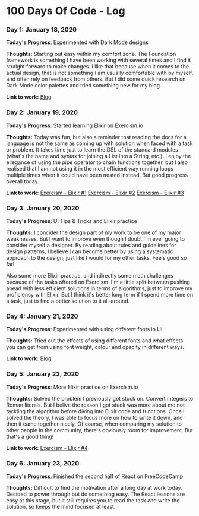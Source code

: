 # 100 Days Of Code - Log

### Day 1: January 18, 2020

**Today's Progress**: Experimented with Dark Mode designs

**Thoughts:** Starting out easy within my comfort zone. The Foundation framework is something I have been
working with several times and I find it straight forward to make changes. I like that because when it comes
to the actual design, that is not something I am usually comfortable with by myself, and often rely on
feedback from others. But I did some quick research on Dark Mode color palettes and tried something new
for my blog.

**Link to work:** [Blog](http://www.dannemanne.com)

### Day 2: January 19, 2020

**Today's Progress**: Started learning Elixir on Exercism.io

**Thoughts:** Today was fun, but also a reminder that reading the docs for a language is not the same
as coming up with solution when faced with a task or problem. It takes time just to learn the DSL of the
standard modules (what's the name and syntax for joining a List into a String, etc.). I enjoy the ellegance
of using the pipe operator to chain functions together, but I also realised that I am not using it in the
most efficient way running loops multiple times when it could have been nested instead. But good progress overall today.

**Link to work:**
[Exercism - Elixir #1](https://exercism.io/tracks/elixir/exercises/hello-world/solutions/a2b058fec2554b48b0a172ac519fb963)
[Exercism - Elixir #2](https://exercism.io/tracks/elixir/exercises/rna-transcription/solutions/6dc4fc32444a4f8982d84e6e212e7789)
[Exercism - Elixir #3](https://exercism.io/tracks/elixir/exercises/word-count/solutions/8a974a1a4a364ef1a884501d227ae7eb)

### Day 3: January 20, 2020

**Today's Progress**: UI Tips & Tricks and Elixir practice

**Thoughts:** I concider the design part of my work to be one of my major weaknesses. But I want to improve
even though I doubt I'm ever going to consider myself a designer. By reading about rules and guidelines for
design patterns, I believe I can become better by using a systematic approach to the design, just like I
would for my other tasks. Feels good so far!

Also some more Elixir practice, and indirectly some math challenges because of the tasks offered on Exercism.
I'm a little split between pushing ahead with less efficient solutions in terms of algorithms, just to improve
my proficiency with Elixir. But I think it's better long term if I spend more time on a task, just to find
a better solution to it all-around.

### Day 4: January 21, 2020

**Today's Progress**: Experimented with using different fonts in UI

**Thoughts:** Tried out the effects of using different fonts and what effects you can get from using
font weight, colour and opacity in different ways.

**Link to work:** [Blog](http://www.dannemanne.com)

### Day 5: January 22, 2020

**Today's Progress**: More Elixir practice on Exercism.io

**Thoughts:** Solved the problem I previously got stuck on. Convert integers to Roman literals. But I belive
the reason I got stuck was more about me not tackling the algorithm before diving into Elixir code and
functions. Once I solved the theory, I was able to focus more on how to write it down, and then it came
together nicely. Of course, when comparing my solution to other people in the community, there's obviously
room for improvement. But that's a good thing!

**Link to work:**
[Exercism - Elixir #4](https://exercism.io/tracks/elixir/exercises/roman-numerals/solutions/047bacf3feca4e839f08590ace36dfbe)

### Day 6: January 23, 2020

**Today's Progress**: Finished the second half of React on FreeCodeCamp

**Thoughts:** Difficult to find the motivation after a long day at work today. Decided to power through but
do something easy. The React lessons are easy at this stage, but it still requires you to read the task and
write the solution, so keeps the mind focused at least.
